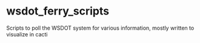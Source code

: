 wsdot_ferry_scripts
==========

Scripts to poll the WSDOT system for various information, mostly written to visualize in cacti
